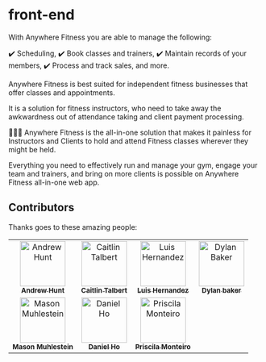 # front-end

With Anywhere Fitness you are able to manage the following: 

✔️ Scheduling, 
✔️ Book classes and trainers, 
✔️ Maintain records of your members, 
✔️ Process and track sales, and more. 

Anywhere Fitness is best suited for independent fitness businesses that offer classes and appointments.

It is a solution for fitness instructors, who need to take away the awkwardness out of attendance 
taking and client payment processing.

🏋🏽‍♀️ Anywhere Fitness is the all-in-one solution that makes it painless for Instructors and Clients to hold 
and attend Fitness classes wherever they might be held.

Everything you need to effectively run and manage your gym, engage your team and trainers, 
and bring on more clients is possible on Anywhere Fitness all-in-one web app.


## Contributors

Thanks goes to these amazing people:

<!-- ALL-CONTRIBUTORS-LIST:START - Do not remove or modify this section -->
<!-- prettier-ignore -->
<table>

<tr><td align="center"><a href="https://github.com/andrewhunt21"><img src="https://avatars.githubusercontent.com/u/85648473?v=4" width="90px;" alt="Andrew Hunt"/><br /><sub><b>Andrew Hunt</b></sub></a>

<td align="center"><a href="https://github.com/CaitlinTalbert "><img src="https://avatars.githubusercontent.com/u/92820628?v=4" width="90px;" alt="Caitlin Talbert"/><br /><sub><b>Caitlin Talbert</b></sub></a><br />

<td align="center"><a href="https://www.luishernandezdev.com"><img src="https://avatars.githubusercontent.com/u/42678545?v=4" width="90px;" alt="Luis Hernandez"/><br /><sub><b>Luis Hernandez</b></sub></a>

<td align="center"><a href="https://github.com/dbvker"><img src="https://avatars.githubusercontent.com/u/38574400?v=4" width="90px;" alt="Dylan Baker"/><br /><sub><b>Dylan baker</b></sub></a><br /></td></tr>

<tr><td align="center"><img src="https://ca.slack-edge.com/ESZCHB482-U01ENJTQKJ7-fa23f1875f94-512" width="90px;" alt="Mason Muhlestein"/><br /><sub><b>Mason Muhlestein</b></sub></a><br />

<td align="center"><a href="https://github.com/djho57"><img src="https://avatars.githubusercontent.com/u/88899732?v=4" width="90px;" alt="Daniel Ho "/><br /><sub><b>Daniel Ho</b></sub></a><br />

<td align="center"><a href="https://github.com/PriscilaMonteiro "><img src="https://avatars.githubusercontent.com/u/77358128?v=4" width="90px;" alt="Priscila Monteiro"/><br /><sub><b>Priscila Monteiro</b></sub></a><br />

</table>

<!-- ALL-CONTRIBUTORS-LIST:END -->


